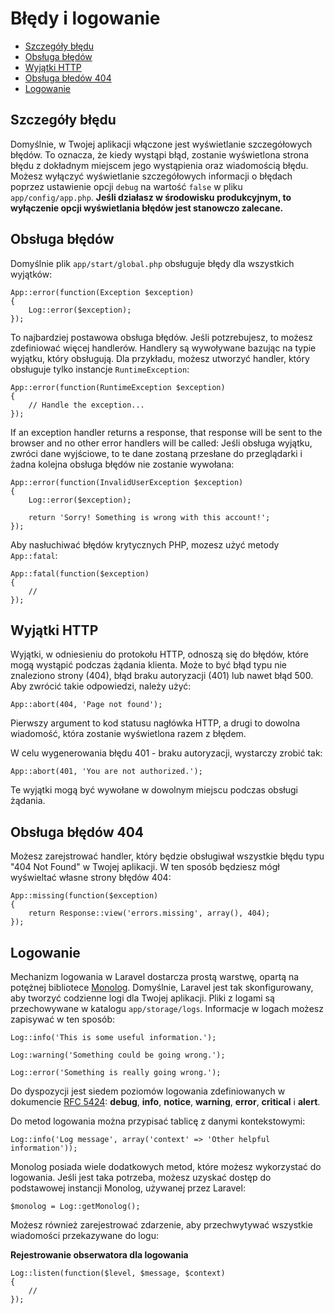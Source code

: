 # Błędy i logowanie

- [Szczegóły błędu](#error-detail)
- [Obsługa błędów](#handling-errors)
- [Wyjątki HTTP](#http-exceptions)
- [Obsługa błedów 404](#handling-404-errors)
- [Logowanie](#logging)

<a name="error-detail"></a>
## Szczegóły błędu

Domyślnie, w Twojej aplikacji włączone jest wyświetlanie szczegółowych błędów. To oznacza, że kiedy wystąpi błąd, zostanie wyświetlona strona błędu z dokładnym miejscem jego wystąpienia oraz wiadomością błędu. Możesz wyłączyć wyświetlanie szczegółowych informacji o błędach poprzez ustawienie opcji `debug` na wartość `false` w pliku `app/config/app.php`. **Jeśli działasz w środowisku produkcyjnym, to wyłączenie opcji wyświetlania błędów jest stanowczo zalecane.**

<a name="handling-errors"></a>
## Obsługa błędów

Domyślnie plik `app/start/global.php` obsługuje błędy dla wszystkich wyjątków:

	App::error(function(Exception $exception)
	{
		Log::error($exception);
	});

To najbardziej postawowa obsługa błędów. Jeśli potzrebujesz, to możesz zdefiniować więcej handlerów. Handlery są wywoływane bazując na typie wyjątku, który obsługują. Dla przykładu, możesz utworzyć handler, który obsługuje tylko instancje `RuntimeException`:

	App::error(function(RuntimeException $exception)
	{
		// Handle the exception...
	});

If an exception handler returns a response, that response will be sent to the browser and no other error handlers will be called:
Jeśli obsługa wyjątku, zwróci dane wyjściowe, to te dane zostaną przesłane do przeglądarki i żadna kolejna obsługa błędów nie zostanie wywołana:

	App::error(function(InvalidUserException $exception)
	{
		Log::error($exception);

		return 'Sorry! Something is wrong with this account!';
	});

Aby nasłuchiwać błędów krytycznych PHP, mozesz użyć metody `App::fatal`:

	App::fatal(function($exception)
	{
		//
	});

<a name="http-exceptions"></a>
## Wyjątki HTTP

Wyjątki, w odniesieniu do protokołu HTTP, odnoszą się do błędów, które mogą wystąpić podczas żądania klienta. Może to być błąd typu nie znaleziono strony (404), błąd braku autoryzacji (401) lub nawet błąd 500. Aby zwrócić takie odpowiedzi, należy użyć:

	App::abort(404, 'Page not found');

Pierwszy argument to kod statusu nagłówka HTTP, a drugi to dowolna wiadomość, która zostanie wyświetlona razem z błędem.

W celu wygenerowania błędu 401 - braku autoryzacji, wystarczy zrobić tak:

	App::abort(401, 'You are not authorized.');

Te wyjątki mogą być wywołane w dowolnym miejscu podczas obsługi żądania.

<a name="handling-404-errors"></a>
## Obsługa błędów 404

Możesz zarejstrować handler, który będzie obsługiwał wszystkie błędu typu "404 Not Found" w Twojej aplikacji. W ten sposób będziesz mógł wyświeltać własne strony błędów 404:

	App::missing(function($exception)
	{
		return Response::view('errors.missing', array(), 404);
	});

<a name="logging"></a>
## Logowanie

Mechanizm logowania w Laravel dostarcza prostą warstwę, opartą na potężnej bibliotece [Monolog](http://github.com/seldaek/monolog). Domyślnie, Laravel jest tak skonfigurowany, aby tworzyć codzienne logi dla Twojej aplikacji. Pliki z logami są przechowywane w katalogu `app/storage/logs`. Informacje w logach możesz zapisywać w ten sposób:

	Log::info('This is some useful information.');

	Log::warning('Something could be going wrong.');

	Log::error('Something is really going wrong.');

Do dyspozycji jest siedem poziomów logowania zdefiniowanych w dokumencie [RFC 5424](http://tools.ietf.org/html/rfc5424): **debug**, **info**, **notice**, **warning**, **error**, **critical** i **alert**.

Do metod logowania można przypisać tablicę z danymi kontekstowymi:

	Log::info('Log message', array('context' => 'Other helpful information'));

Monolog posiada wiele dodatkowych metod, które możesz wykorzystać do logowania. Jeśli jest taka potrzeba, możesz uzyskać dostęp do podstawowej instancji Monolog, używanej przez Laravel:

	$monolog = Log::getMonolog();

Możesz również zarejestrować zdarzenie, aby przechwytywać wszystkie wiadomości przekazywane do logu:

**Rejestrowanie obserwatora dla logowania**

	Log::listen(function($level, $message, $context)
	{
		//
	});
